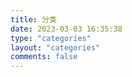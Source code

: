```yaml
---
title: 分类
date: 2023-03-03 16:35:38
type: "categories"
layout: "categories"
comments: false
---
```


